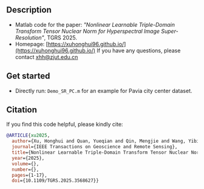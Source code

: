## Description

- Matlab code for the paper: *"Nonlinear Learnable Triple-Domain Transform Tensor Nuclear Norm for Hyperspectral Image Super-Resolution"*, TGRS 2025.
- Homepage: [https://xuhonghui96.github.io/](https://xuhonghui96.github.io/)
If you have any questions, please contact xhh@zjut.edu.cn

## Get started

- Directly run: `Demo_SR_PC.m` for an example for Pavia city center dataset.

## Citation

If you find this code helpful, please kindly cite:

```bibtex
@ARTICLE{xu2025,
  author={Xu, Honghui and Quan, Yueqian and Qin, Mengjie and Wang, Yibin and Fang, Chuangjie and Li, Yan and Zheng, Jianwei},
  journal={IEEE Transactions on Geoscience and Remote Sensing}, 
  title={Nonlinear Learnable Triple-Domain Transform Tensor Nuclear Norm for Hyperspectral Image Super-Resolution}, 
  year={2025},
  volume={},
  number={},
  pages={1-17},
  doi={10.1109/TGRS.2025.3568627}}


